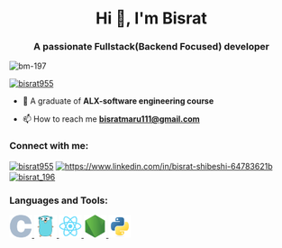 <h1 align="center">Hi 👋, I'm Bisrat</h1>
<h3 align="center">A passionate Fullstack(Backend Focused) developer</h3>

<p align="left"> <img src="https://komarev.com/ghpvc/?username=bm-197&label=Profile%20views&color=0e75b6&style=flat" alt="bm-197" /> </p>

<p align="left"> <a href="https://twitter.com/bisrat955" target="blank"><img src="https://img.shields.io/twitter/follow/bisrat955?logo=twitter&style=for-the-badge" alt="bisrat955" /></a> </p>

- 🌱 A graduate of **ALX-software engineering course**

- 📫 How to reach me **bisratmaru111@gmail.com**

<h3 align="left">Connect with me:</h3>
<p align="left">
<a href="https://twitter.com/bisrat955" target="blank"><img align="center" src="https://raw.githubusercontent.com/rahuldkjain/github-profile-readme-generator/master/src/images/icons/Social/twitter.svg" alt="bisrat955" height="30" width="40" /></a>
<a href="https://linkedin.com/in/https://www.linkedin.com/in/bisrat-shibeshi-64783621b" target="blank"><img align="center" src="https://raw.githubusercontent.com/rahuldkjain/github-profile-readme-generator/master/src/images/icons/Social/linked-in-alt.svg" alt="https://www.linkedin.com/in/bisrat-shibeshi-64783621b" height="30" width="40" /></a>
<a href="https://www.leetcode.com/bisrat_196" target="blank"><img align="center" src="https://raw.githubusercontent.com/rahuldkjain/github-profile-readme-generator/master/src/images/icons/Social/leet-code.svg" alt="bisrat_196" height="30" width="40" /></a>
</p>

<h3 align="left">Languages and Tools:</h3>
<p align="left"> 
<a href="https://www.cprogramming.com/" target="_blank" rel="noreferrer"> <img src="https://raw.githubusercontent.com/devicons/devicon/master/icons/c/c-original.svg" alt="c" width="40" height="40"/> </a>
<a href="https://go.dev/" target="_blank" rel="noreferrer"> <img src="https://raw.githubusercontent.com/devicons/devicon/master/icons/go/go-original.svg" alt="go" width="40" height="40"/> </a>
<a href="https://react.dev/" target="_blank" rel="noreferrer"> <img src="https://raw.githubusercontent.com/devicons/devicon/master/icons/react/react-original.svg" alt="react" width="40" height="40"/> </a>
<a href="https://nodejs.org/en" target="_blank" rel="noreferrer"> <img src="https://raw.githubusercontent.com/devicons/devicon/master/icons/nodejs/nodejs-original.svg" alt="nodejs" width="40" height="40"/> </a>
<a href="https://www.python.org" target="_blank" rel="noreferrer"> <img src="https://raw.githubusercontent.com/devicons/devicon/master/icons/python/python-original.svg" alt="python" width="40" height="40"/> </a> 
</p>
